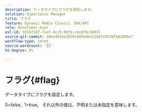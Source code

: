 ```yaml
---
description: データタイプにフラグを設定します。
solution: Experience Manager
title: フラグ
feature: Dynamic Media Classic、SDK/API
role: Developer,User
exl-id: 5916f107-7aaf-4cc9-98fb-c4c070c38031
source-git-commit: 206e4643e3926cb85b4be2189743578f88180be7
workflow-type: tm+mt
source-wordcount: '22'
ht-degree: 0%

---
```


# フラグ{#flag}

データタイプにフラグを設定します。

0=false、1=true。 それ以外の値は、不明または未指定を意味します。
